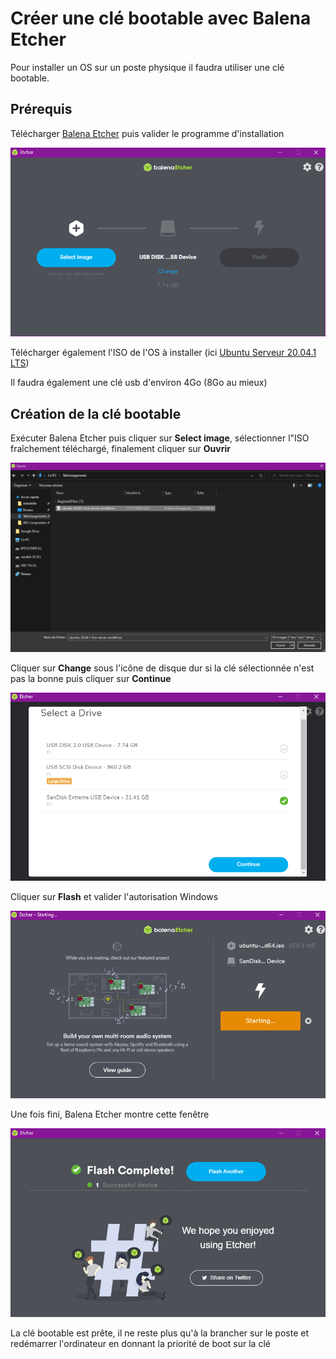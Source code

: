 # Créer une clé bootable avec Balena Etcher

Pour installer un OS sur un poste physique il faudra utiliser une clé bootable.




## Prérequis

Télécharger [Balena Etcher](https://www.balena.io/etcher/) puis valider le programme d'installation

![](https://github.com/Arkedrille/Documentations/blob/main/assets/images-Cr%C3%A9er%20une%20cl%C3%A9%20bootable%20avec%20Balena%20Etcher/img_01_etcher.png)

Télécharger également l'ISO de l'OS à installer (ici [Ubuntu Serveur 20.04.1 LTS](https://ubuntu.com/download/server))

Il faudra également une clé usb d'environ 4Go (8Go au mieux)




## Création de la clé bootable

Exécuter Balena Etcher puis cliquer sur **Select image**, sélectionner l"ISO fraîchement téléchargé, finalement cliquer sur **Ouvrir**

![](https://github.com/Arkedrille/Documentations/blob/main/assets/images-Cr%C3%A9er%20une%20cl%C3%A9%20bootable%20avec%20Balena%20Etcher/img_02_etcher.png)

Cliquer sur **Change** sous l'icône de disque dur si la clé sélectionnée n'est pas la bonne puis cliquer sur **Continue**

![](https://github.com/Arkedrille/Documentations/blob/main/assets/images-Cr%C3%A9er%20une%20cl%C3%A9%20bootable%20avec%20Balena%20Etcher/img_03_etcher.png)

Cliquer sur **Flash** et valider l'autorisation Windows

![](https://github.com/Arkedrille/Documentations/blob/main/assets/images-Cr%C3%A9er%20une%20cl%C3%A9%20bootable%20avec%20Balena%20Etcher/img_04_etcher.png)

Une fois fini, Balena Etcher montre cette fenêtre

![](https://github.com/Arkedrille/Documentations/blob/main/assets/images-Cr%C3%A9er%20une%20cl%C3%A9%20bootable%20avec%20Balena%20Etcher/img_05_etcher.png)

La clé bootable est prête, il ne reste plus qu'à la brancher sur le poste et redémarrer l'ordinateur en donnant la priorité de boot sur la clé
